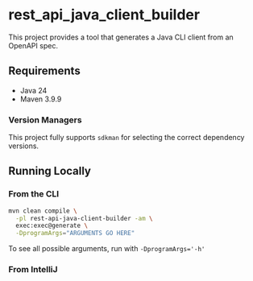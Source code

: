 # rest_api_java_client_builder

This project provides a tool that generates a Java CLI client from an OpenAPI spec.

## Requirements

- Java 24
- Maven 3.9.9

### Version Managers

This project fully supports `sdkman` for selecting the correct dependency versions.

## Running Locally

### From the CLI

```bash
mvn clean compile \
  -pl rest-api-java-client-builder -am \
  exec:exec@generate \
  -DprogramArgs="ARGUMENTS GO HERE"
```

To see all possible arguments, run with `-DprogramArgs='-h'`

### From IntelliJ

